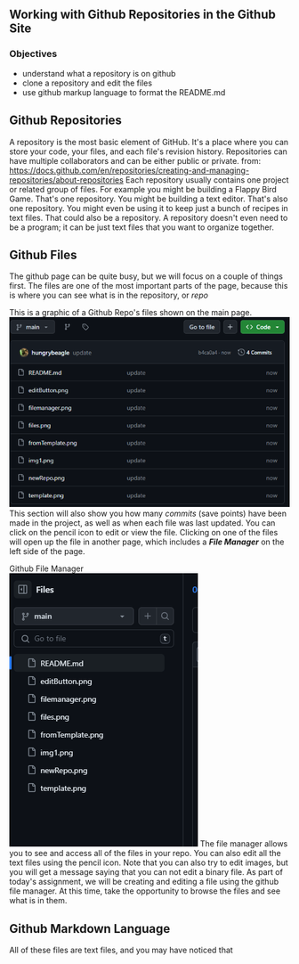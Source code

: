 ## Working with Github Repositories in the Github Site

### Objectives
* understand what a repository is on github
* clone a repository and edit the files
* use github markup language to format the README.md

## Github Repositories
A repository is the most basic element of GitHub. It's a place where you can store your code, your files, and each file's revision history. Repositories can have multiple collaborators and can be either public or private.
from: https://docs.github.com/en/repositories/creating-and-managing-repositories/about-repositories
Each repository usually contains one project or related group of files. For example you might be building a Flappy Bird Game. That's one repository.  You might be building a text editor. That's also one repository.  You might even be using it to keep just a bunch of recipes in text files. That could also be a repository. A repository doesn't even need to be a program; it can be just text files that you want to organize together.

## Github Files
The github page can be quite busy, but we will focus on a couple of things first.  The files are one of the most important parts of the page, because this is where you can see what is in the repository, or *repo*

This is a graphic of a Github Repo's files shown on the main page.  
![Repo Files](files.png)
This section will also show you how many *commits* (save points) have been made in the project, as well as when each file was last updated.  You can click on the pencil icon to edit or view the file.
Clicking on one of the files will open up the file in another page, which includes a ***File Manager*** on the left side of the page.

Github File Manager  
![File Manger](filemanager.png)
The file manager allows you to see and access all of the files in your repo.  You can also edit all the text files using the pencil icon.  Note that you can also try to edit images, but you will get a message saying that you can not edit a binary file.  As part of today's assignment, we will be creating and editing a file using the github file manager.  At this time, take the opportunity to browse the files and see what is in them.

## Github Markdown Language
All of these files are text files, and you may have noticed that 